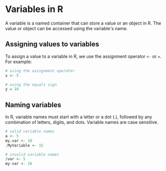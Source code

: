 # Variables in R

A variable is a named container that can store a value or an object in R. The value or object can be accessed using the variable's name.

## Assigning values to variables

To assign a value to a variable in R, we use the assignment operator `<-` or `=`. For example:

```r
# using the assignment operator
x <- 5

# using the equals sign
y = 10

```

## Naming variables
In R, variable names must start with a letter or a dot (.), followed by any combination of letters, digits, and dots. Variable names are case sensitive.

```R
# valid variable names
a <- 5
my.var <- 10
.MyVariable <- 15

# invalid variable names
3var <- 5
my-var <- 10
